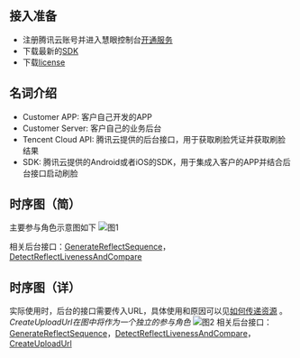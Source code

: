 
## 接入准备
- 注册腾讯云账号并进入慧眼控制台[开通服务](https://console.intl.cloud.tencent.com/faceid) 
- 下载最新的[SDK](https://console.intl.cloud.tencent.com/faceid) 
- 下载[license](https://console.intl.cloud.tencent.com/faceid) 

## 名词介绍

- Customer APP: 客户自己开发的APP
- Customer Server: 客户自己的业务后台
- Tencent Cloud API: 腾讯云提供的后台接口，用于获取刷脸凭证并获取刷脸结果
- SDK: 腾讯云提供的Android或者iOS的SDK，用于集成入客户的APP并结合后台接口启动刷脸

## 时序图（简）

主要参与角色示意图如下
![图1](https://qcloudimg.tencent-cloud.cn/raw/f963c590fc88067f81da0b7ca3df50f8.png)

相关后台接口：[GenerateReflectSequence](https://intl.cloud.tencent.com/zh/document/product/1061/44246)，[DetectReflectLivenessAndCompare](https://intl.cloud.tencent.com/zh/document/product/1061/44246)
## 时序图（详）

实际使用时，后台的接口需要传入URL，具体使用和原因可以见[如何传递资源](https://console.intl.cloud.tencent.com/faceid) 。
*CreateUploadUrl在图中将作为一个独立的参与角色*
![图2](https://qcloudimg.tencent-cloud.cn/raw/491abd12442624139fef0b39959a6745.png)
相关后台接口：[GenerateReflectSequence](https://intl.cloud.tencent.com/zh/document/product/1061/44246)，[DetectReflectLivenessAndCompare](https://intl.cloud.tencent.com/zh/document/product/1061/44246)，[CreateUploadUrl](https://intl.cloud.tencent.com/zh/document/product/1061/44246)
